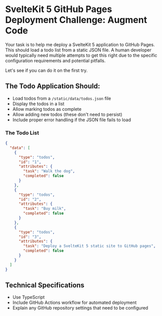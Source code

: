 # SvelteKit 5 GitHub Pages Deployment Challenge: Augment Code

Your task is to help me deploy a SvelteKit 5 application to GitHub Pages. This should load a todo list
from a static JSON file. A human developer would typically need multiple attempts to get this right due 
to the specific configuration requirements and potential pitfalls. 

Let's see if you can do it on the first try. 

## The Todo Application Should:

- Load todos from a `/static/data/todos.json` file
- Display the todos in a list
- Allow marking todos as complete
- Allow adding new todos (these don't need to persist)
- Include proper error handling if the JSON file fails to load

### The Todo List
```json
{
  "data": [
    {
      "type": "todos",
      "id": "1",
      "attributes": {
        "task": "Walk the dog",
        "completed": false
      }
    },
    {
      "type": "todos",
      "id": "2",
      "attributes": {
        "task": "Buy milk",
        "completed": false
      }
    },
    {
      "type": "todos",
      "id": "3",
      "attributes": {
        "task": "Deploy a SvelteKit 5 static site to GitHub pages",
        "completed": false
      }
    }
  ]
}
```

## Technical Specifications

- Use TypeScript
- Include GitHub Actions workflow for automated deployment
- Explain any GitHub repository settings that need to be configured
